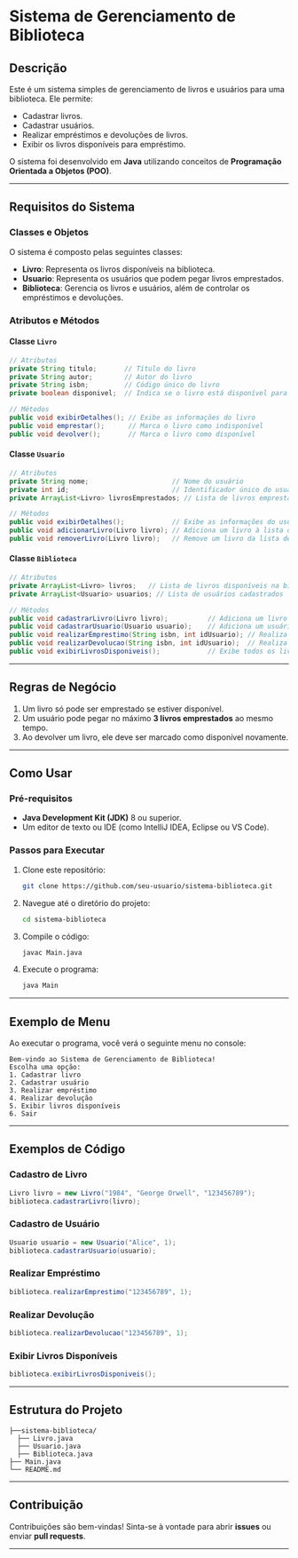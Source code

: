 
# Sistema de Gerenciamento de Biblioteca

## Descrição
Este é um sistema simples de gerenciamento de livros e usuários para uma biblioteca. Ele permite:
- Cadastrar livros.
- Cadastrar usuários.
- Realizar empréstimos e devoluções de livros.
- Exibir os livros disponíveis para empréstimo.

O sistema foi desenvolvido em **Java** utilizando conceitos de **Programação Orientada a Objetos (POO)**.

---

## Requisitos do Sistema

### Classes e Objetos
O sistema é composto pelas seguintes classes:
- **Livro**: Representa os livros disponíveis na biblioteca.
- **Usuario**: Representa os usuários que podem pegar livros emprestados.
- **Biblioteca**: Gerencia os livros e usuários, além de controlar os empréstimos e devoluções.

### Atributos e Métodos

#### Classe `Livro`
```java
// Atributos
private String titulo;       // Título do livro
private String autor;        // Autor do livro
private String isbn;         // Código único do livro
private boolean disponivel;  // Indica se o livro está disponível para empréstimo

// Métodos
public void exibirDetalhes(); // Exibe as informações do livro
public void emprestar();      // Marca o livro como indisponível
public void devolver();       // Marca o livro como disponível
```

#### Classe `Usuario`
```java
// Atributos
private String nome;                     // Nome do usuário
private int id;                          // Identificador único do usuário
private ArrayList<Livro> livrosEmprestados; // Lista de livros emprestados

// Métodos
public void exibirDetalhes();            // Exibe as informações do usuário
public void adicionarLivro(Livro livro); // Adiciona um livro à lista de livros emprestados
public void removerLivro(Livro livro);   // Remove um livro da lista de livros emprestados
```

#### Classe `Biblioteca`
```java
// Atributos
private ArrayList<Livro> livros;   // Lista de livros disponíveis na biblioteca
private ArrayList<Usuario> usuarios; // Lista de usuários cadastrados

// Métodos
public void cadastrarLivro(Livro livro);          // Adiciona um livro à lista de livros
public void cadastrarUsuario(Usuario usuario);    // Adiciona um usuário à lista de usuários
public void realizarEmprestimo(String isbn, int idUsuario); // Realiza o empréstimo de um livro
public void realizarDevolucao(String isbn, int idUsuario);  // Realiza a devolução de um livro
public void exibirLivrosDisponiveis();            // Exibe todos os livros disponíveis para empréstimo
```

---

## Regras de Negócio
1. Um livro só pode ser emprestado se estiver disponível.
2. Um usuário pode pegar no máximo **3 livros emprestados** ao mesmo tempo.
3. Ao devolver um livro, ele deve ser marcado como disponível novamente.

---

## Como Usar

### Pré-requisitos
- **Java Development Kit (JDK)** 8 ou superior.
- Um editor de texto ou IDE (como IntelliJ IDEA, Eclipse ou VS Code).

### Passos para Executar
1. Clone este repositório:
   ```bash
   git clone https://github.com/seu-usuario/sistema-biblioteca.git
   ```
2. Navegue até o diretório do projeto:
   ```bash
   cd sistema-biblioteca
   ```
3. Compile o código:
   ```bash
   javac Main.java
   ```
4. Execute o programa:
   ```bash
   java Main
   ```

---

## Exemplo de Menu
Ao executar o programa, você verá o seguinte menu no console:
```plaintext
Bem-vindo ao Sistema de Gerenciamento de Biblioteca!
Escolha uma opção:
1. Cadastrar livro
2. Cadastrar usuário
3. Realizar empréstimo
4. Realizar devolução
5. Exibir livros disponíveis
6. Sair
```

---

## Exemplos de Código

### Cadastro de Livro
```java
Livro livro = new Livro("1984", "George Orwell", "123456789");
biblioteca.cadastrarLivro(livro);
```

### Cadastro de Usuário
```java
Usuario usuario = new Usuario("Alice", 1);
biblioteca.cadastrarUsuario(usuario);
```

### Realizar Empréstimo
```java
biblioteca.realizarEmprestimo("123456789", 1);
```

### Realizar Devolução
```java
biblioteca.realizarDevolucao("123456789", 1);
```

### Exibir Livros Disponíveis
```java
biblioteca.exibirLivrosDisponiveis();
```

---

## Estrutura do Projeto
```plaintext
├──sistema-biblioteca/
  ├── Livro.java
  ├── Usuario.java
  ├── Biblioteca.java
├── Main.java
└── README.md
```

---

## Contribuição
Contribuições são bem-vindas! Sinta-se à vontade para abrir **issues** ou enviar **pull requests**.

---


